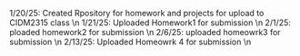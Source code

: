 1/20/25: Created Rpository for homework and projects for upload to CIDM2315 class \n
1/21/25: Uploaded Homework1 for submission \n
2/1/25: ploaded homework2 for submission \n
2/6/25: uploaded homeowrk3 for submission \n
2/13/25: Uploaded Homeowrk 4 for submission \n
